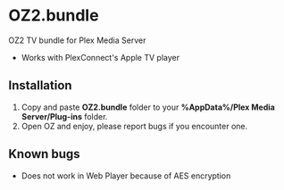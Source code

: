 OZ2.bundle
=============

OZ2 TV bundle for Plex Media Server

 - Works with PlexConnect's Apple TV player

Installation
------------

1. Copy and paste **OZ2.bundle** folder to your **%AppData%/Plex Media Server/Plug-ins** folder.
2. Open OZ and enjoy, please report bugs if you encounter one.

Known bugs
----------

* Does not work in Web Player because of AES encryption